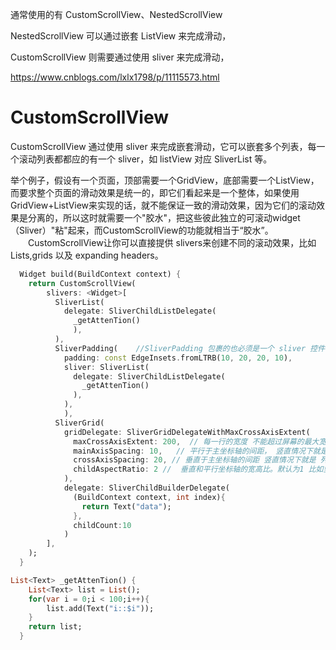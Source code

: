 通常使用的有  CustomScrollView、NestedScrollView 

NestedScrollView 可以通过嵌套 ListView 来完成滑动，

CustomScrollView 则需要通过使用 sliver 来完成滑动，

https://www.cnblogs.com/lxlx1798/p/11115573.html

# CustomScrollView

CustomScrollView 通过使用 sliver 来完成嵌套滑动，它可以嵌套多个列表，每一个滚动列表都都应的有一个 sliver，如 listView 对应 SliverList 等。

举个例子，假设有一个页面，顶部需要一个GridView，底部需要一个ListView，而要求整个页面的滑动效果是统一的，即它们看起来是一个整体，如果使用GridView+ListView来实现的话，就不能保证一致的滑动效果，因为它们的滚动效果是分离的，所以这时就需要一个"胶水"，把这些彼此独立的可滚动widget（Sliver）"粘"起来，而CustomScrollView的功能就相当于“胶水”。
　　CustomScrollView让你可以直接提供 slivers来创建不同的滚动效果，比如Lists,grids 以及 expanding headers。

```dart
  Widget build(BuildContext context) {
    return CustomScrollView(
        slivers: <Widget>[
          SliverList(
            delegate: SliverChildListDelegate(
              _getAttenTion()
              ),
          ),
          SliverPadding(    //SliverPadding 包裹的也必须是一个 sliver 控件
            padding: const EdgeInsets.fromLTRB(10, 20, 20, 10),
            sliver: SliverList(
              delegate: SliverChildListDelegate(
                _getAttenTion()
              ),
            ),
            ),
          SliverGrid(
            gridDelegate: SliverGridDelegateWithMaxCrossAxisExtent(
              maxCrossAxisExtent: 200,  // 每一行的宽度 不能超过屏幕的最大宽度
              mainAxisSpacing: 10,   // 平行于主坐标轴的间距， 竖直情况下就是 每行之间的距离 默认为0
              crossAxisSpacing: 20, // 垂直于主坐标轴的间距 竖直情况下就是 列间距  默认为0
              childAspectRatio: 2 //  垂直和平行坐标轴的宽高比。默认为1 比如竖直排列的话，设置为2就是宽 ： 高 2：1
            ),
            delegate: SliverChildBuilderDelegate(
              (BuildContext context, int index){
                return Text("data");
              },
              childCount:10
            )
        ],
    );
  }

List<Text> _getAttenTion() {
    List<Text> list = List();
    for(var i = 0;i < 100;i++){
        list.add(Text("i::$i"));
    }
    return list;
  }
```